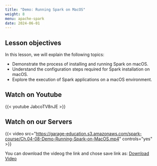 ```yaml
---
title: "Demo: Running Spark on MacOS"
weight: 8
menu: apache-spark
date: 2024-06-01
---
```


## Lesson objectives
In this lesson, we will explain the following topics:
- Demonstrate the process of installing and running Spark on macOS.
- Understand the configuration steps required for Spark installation on macOS.
- Explore the execution of Spark applications on a macOS environment.

## Watch on Youtube

{{< youtube JabcoTV8nJE >}}

## Watch on our Servers

{{< video src="https://garage-education.s3.amazonaws.com/spark-course/Ch.04-08-Demo-Running-Spark-on-MacOS.mp4" controls="yes" >}}

You can download the videog the link and chose save link as: [Download Video](https://garage-education.s3.amazonaws.com/spark-course/Ch.04-08-Demo-Running-Spark-on-MacOS.mp4)
